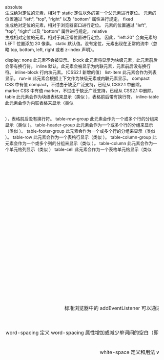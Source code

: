 absolute    
生成绝对定位的元素，相对于 static 定位以外的第一个父元素进行定位。
元素的位置通过 "left", "top", "right" 以及 "bottom" 属性进行规定。
fixed   
生成绝对定位的元素，相对于浏览器窗口进行定位。
元素的位置通过 "left", "top", "right" 以及 "bottom" 属性进行规定。
relative    
生成相对定位的元素，相对于其正常位置进行定位。
因此，"left:20" 会向元素的 LEFT 位置添加 20 像素。
static  默认值。没有定位，元素出现在正常的流中（忽略 top, bottom, left, right 或者 z-index 声明）。

display:
none    此元素不会被显示。
block   此元素将显示为块级元素，此元素前后会带有换行符。
inline  默认。此元素会被显示为内联元素，元素前后没有换行符。
inline-block    行内块元素。（CSS2.1 新增的值）
list-item   此元素会作为列表显示。
run-in  此元素会根据上下文作为块级元素或内联元素显示。
compact CSS 中有值 compact，不过由于缺乏广泛支持，已经从 CSS2.1 中删除。
marker  CSS 中有值 marker，不过由于缺乏广泛支持，已经从 CSS2.1 中删除。
table   此元素会作为块级表格来显示（类似 <table>），表格前后带有换行符。
inline-table    此元素会作为内联表格来显示（类似 <table>），表格前后没有换行符。
table-row-group 此元素会作为一个或多个行的分组来显示（类似 <tbody>）。
table-header-group  此元素会作为一个或多个行的分组来显示（类似 <thead>）。
table-footer-group  此元素会作为一个或多个行的分组来显示（类似 <tfoot>）。
table-row   此元素会作为一个表格行显示（类似 <tr>）。
table-column-group  此元素会作为一个或多个列的分组来显示（类似 <colgroup>）。
table-column    此元素会作为一个单元格列显示（类似 <col>）
table-cell  此元素会作为一个表格单元格显示（类似 <td> 和 <th>）
table-caption   此元素会作为一个表格标题显示（类似 <caption>）
inherit 规定应该从父元素继承 display 属性的值。

获取元素实际样式信息时，应使用 getComputedStyle 或 currentStyle。

解释：

通过 style 只能获得内联定义或通过 JavaScript 直接设置的样式。通过 CSS class 设置的元素样式无法直接通过 style 获取。

4.2.3 样式设置

 尽可能通过为元素添加预定义的 className 来改变元素样式，避免直接操作 style 设置。

[强制] 通过 style 对象设置元素样式时，对于带单位非 0 值的属性，不允许省略单位。

优先使用 addEventListener / attachEvent 绑定事件，避免直接在 HTML 属性中或 DOM 的 expando 属性绑定事件处理。

解释：

expando 属性绑定事件容易导致互相覆盖。

 使用 addEventListener 时第三个参数使用 false。

解释：

标准浏览器中的 addEventListener 可以通过第三个参数指定两种时间触发模型：冒泡和捕获。而 IE 的 attachEvent 仅支持冒泡的事件触发。所以为了保持一致性，通常 addEventListener 的第三个参数都为 false。

 在没有事件自动管理的框架支持下，应持有监听器函数的引用，在适当时候（元素释放、页面卸载等）移除添加的监听器。

word-spacing
定义 
word-spacing 属性增加或减少单词间的空白（即字间隔）。 
该属性定义元素中字之间插入多少空白符。针对这个属性，“字” 定义为由空白符包围的一个字符串。如果指定为长度值，会调整字之间的通常间隔；所以，normal 就等同于设置为 0。允许指定负长度值，这会让字之间挤得更紧。 
注释：允许使用负值。

white-space
定义和用法 
white-space 属性设置如何处理元素内的空白。 
这个属性声明建立布局过程中如何处理元素中的空白符。值 pre-wrap 和 pre-line 是 CSS 2.1 中新增的。

可能的值
值	描述
normal	默认。空白会被浏览器忽略。
pre	空白会被浏览器保留。其行为方式类似 HTML 中的 <pre> 标签。
nowrap	文本不会换行，文本会在在同一行上继续，直到遇到 <br> 标签为止。
pre-wrap	保留空白符序列，但是正常地进行换行。
pre-line	合并空白符序列，但是保留换行符。
inherit	规定应该从父元素继承 white-space 属性的值。



左侧固定右侧自适应宽度的两列布局
用两种不同的方法来实现一个两列布局，其中左侧部分宽度固定、右侧部分宽度随浏览器宽度的变化而自适应变化 pic
我的方法一：

不使用浮动，使用绝对定位，将左上角的块放好位置，右边的块设置margin-left

html 文件：

<!DOCTYPE html>
<html lang="en">
    <head>
        <meta charset="UTF-8">
        <title>layout</title>
        <link rel="stylesheet" type="text/css" href="task0001-6-3.css">
    </head>
    <body>
        <div class="row">
            <div class="left">DIV-A</div>
            <div class="right">DIV-B</div>
        </div>
        <div class="bottom">DIV-C</div>
    </body>
</html>
css 文件：

.row {
    position: relative;
}
.left {
    width: 100px;
    height: 100px;
    background-color: red;
    position: absolute;
    top: 0;
    left: 0;
}
.right {
    height: 100px;
    background-color: blue;
    margin-left: 100px;
}
.bottom {
    height: 100px;
    background-color: yellow;
}
方法二：

使用浮动，左边的块使用浮动，右边的块使用margin-left

.left {
    width: 100px;
    height: 100px;
    background-color: red;
    float: left;
}
.right {
    height: 100px;
    background-color: blue;
    margin-left: 100px;
}
.bottom {
    height: 100px;
    background-color: yellow;
}
Demo

补充：

看完了后面的 BFC 之后，本题和下一题都可以用另一种方法了 总之我已经震惊了！太爽了！有没有！

html

<!DOCTYPE html>
<html lang="en">
    <head>
        <meta charset="UTF-8">
        <title>使用 BFC 进行两列布局</title>
        <link rel="stylesheet" href="two-col-layout-with-BFC.css">
    </head>
    <body>
        <div class="left">DIV-A</div>
        <div class="right">DIV-B</div>
        <div class="bottom">DIV-C</div>
    </body>
</html>
css

.left{
    width: 100px;
    height: 100px;
    background-color: blue;
    float: left;
}
.right{
    height: 100px;
    background-color: yellow;
    overflow: hidden;
}
.bottom{
    height: 100px;
    background-color: red;
}
Demo

双飞翼布局
用两种不同的方式来实现一个三列布局，其中左侧和右侧的部分宽度固定，中间部分宽度随浏览器宽度的变化而自适应变化
原题中参考资料 双飞翼布局

<!DOCTYPE html>
<html lang="en">
    <head>
        <meta charset="UTF-8">
        <title>Flying Swing Layout</title>
        <link rel="stylesheet" type="text/css" href="task0001-6-4.css">
    </head>
    <body>
        <div class="bd">
            <div class="main">
                <div class="main-wrap">
                    <p>Flying Swing Layout</p>
                </div>
            </div>
            <div class="sub">
                <p>Flying Swing Layout</p>
                left
            </div>
            <div class="extra">
                <p>Flying Swing Layout</p>
                right
            </div>
        </div>
    </body>
</html>
css

.bd {

    /*padding: 0 190px;*/
}
.main {
    float: left;
    width: 100%;
    background-color: #aaa;
}
.main-wrap {
    margin: 0 190px;
}
.sub {
    float: left;
    width: 190px;
    margin-left: -100%;
    background-color: blue;        
    /*position: relative;
    left: -190px;*/
}
.extra {
    float: left;
    width: 190px;
    margin-left: -190px;
    background-color: yellow;        
    /*position: relative;
    right: -190px;*/
}
Demo

补充：

使用 BFC 的另一种方法，我再一次震惊！

代码超级简单！

html

<!DOCTYPE html>
<html lang="en">
    <head>
        <meta charset="UTF-8">
        <title>flying-Swing-BFC</title>
        <link rel="stylesheet" href="flying-Swing-BFC.css">
    </head>
    <body>
        <div class="left">left</div>
        <div class="right">right</div>
        <div class="main">
            flying-Swing-BFC.htmlflying-Swing-BFC.htmlflying-Swing-BFC.htmlflying-Swing-BFC.htmlflying-Swing-BFC.htmlflying-Swing-BFC.htmlflying-Swing-BFC.htmlflying-Swing-BFC.htmlflying-Swing-BFC.htmlflying-Swing-BFC.htmlflying-Swing-BFC.html
        </div>
        <div class="footer">
            footerfooterfooterfooterfooterfooterfooterfooterfooter
        </div>
    </body>
</html>
css

.left{
    width: 100px;
    background-color: red;
    float: left;
}
.right{
    width: 200px;
    background-color: blue;
    float: right;
}
.main{
    background-color: #eee;
    overflow: hidden;
}


浮动布局
实现一个浮动布局，红色容器中每一行的蓝色容器数量随着浏览器宽度的变化而变化 picpic
这个题我觉的直接将每一个块浮动起来就好了，不知我理解的对不对。

html文件

<!DOCTYPE html>
<html lang="en">
    <head>
        <meta charset="UTF-8">
        <title>Document</title>
        <link rel="stylesheet" type="text/css" href="task0001-6-5.css">
    </head>
    <body>
        <div></div>
        <div></div>
        <div></div>
        <div></div>
        <div></div>
        <div></div>
        <div></div>
        <div></div>
        <div></div>
    </body>
</html>
css文件

body {
    background-color: red;
}
div {
    width: 150px;
    height: 100px;
    margin: 10px;
    float: left;
    background-color: blue;
}
Demo

清除浮动/闭合浮动
参考自 那些年我们一起清除过的浮动 by 一丝冰凉

清除浮动：清除对应的单词是 clear，对应CSS中的属性是 clear：left | right | both | none；
闭合浮动：更确切的含义是使浮动元素闭合，从而减少浮动带来的影响。
我们想要达到的效果更确切地说是闭合浮动，而不是单纯的清除浮动，设置clear：both清除浮动并不能解决warp高度塌陷的问题。

正是因为浮动的这种特性，导致本属于普通流中的元素浮动之后，包含框内部由于不存在其他普通流元素了，也就表现出高度为0（高度塌陷）。在实际布局中，往往这并不是我们所希望的，所以需要闭合浮动元素，使其包含框表现出正常的高度。

最后一丝姐给了两个精益求精方案，我觉得方案一更易于理解，这里实践一下：

闭合浮动的Demo

下面是源码

html

<!DOCTYPE html>
<html lang="en">
    <head>
        <meta charset="UTF-8">
        <title>Document</title>
        <link rel="stylesheet" href="close-float.css">
    </head>
    <body>
        <div class="row clearfix">
            <div class="left">
                <h1>left</h1>
                <div>Content or Something</div>
            </div>
            <div class="right">right</div>
        </div>
        <div class="row2">Row2</div>
    </body>
</html>
css

.row {
    border: 1px solid red;
}
.clearfix:after {
    content: "\200B";
    display: block;
    height: 0;
    clear: both;
}
.clearfix {
    *zoom: 1;
}
.left {
    width: 200px;
    float: left;
    background-color: #eee;
}
.right {
    width: 200px;
    float: right;
    background-color: #eee;
}
.row2 {
    width: 600px;
    height: 50px;
    background-color: #aaa;
}
其中*zoom: 1是为了触发hasLayout

还有另一种解决方案！

参考自：清除浮动（clearfix hack）

直接使用，如下代码即可

.clearfix{
    overflow: auto;
    zoom: 1;
}
Demo

(实际上，我看完后面的资料，再翻到这里就明白了！正是使用了BFC原理！！！！！！！)

但是今天遇到一个坑！

如果使用了 over-flow，在后面如果有元素要绝对布局在父元素的外面的，意思就是出现 top, bottom, left, right 的值为负值时，就会出现看不到，或者滚动条的问题！

若是有这种要求，我觉得还是用一丝姐姐的解决方案比较好。

参考

清除浮动的几种方法
box-sizing
当你设置一个元素为 box-sizing: border-box; 时，此元素的内边距和边框不再会增加它的宽度。

他们的内边距和边框都是向内的挤压的。支持IE8+，需要加浏览器内核。

.simple {
    width: 500px;
    margin: 20px auto;
    -webkit-box-sizing: border-box;
    -moz-box-sizing: border-box;
    box-sizing: border-box;
}

div 三列等高
纯CSS实现三列DIV等高布局

最关键的地方有3句：

最外层div设置一个溢出隐藏

#wrap {
    overflow:hidden;
}
每一个子块设置 padding 和 margin

#left,#center,#right{
    margin-bottom:-10000px;
    padding-bottom:10000px;
}
overflow:hidden; ‘隐藏溢出。如果内容溢出wrap层，则不显示。

margin-bottom:-10000px; ‘底部边距-10000px。 
padding-bottom:10000px; ‘底部填充10000px。 
上面这两句能够实现的效果就是，产生10000px的填充，然后用负的边距把它给抵销掉。

去除inline-block元素间间距
一开始我不知道是因为使用了 display: inline-block 会有间距。后来查找资料找到了相关的方案。

去除inline-block元素间间距的N种方法
Fighting the Space Between Inline Block Elements
真正意义上的inline-block水平呈现的元素间，换行显示或空格分隔的情况下会有间距。 
这种表现是符合规范的应该有的表现。

解决方法有很多，上述博文中提到的有：

移除空格
使用 margin 负值
取消闭合标签
使用 font-size: 0
使用 letter-spacing
使用 word-spacing
其他
我觉得使用 4 font-size: 0 比较好，对别的元素影响最小。代码如下：在 a 的外层将字体尺寸设为 0，载对内层的 a 重新设置字体大小，即可。

nav {
    font-size: 0;
}
nav a {
    font-size: 16px;
}


 同一 rule set 下的属性在书写时，应按功能进行分组，并以 Formatting Model（布局方式、位置） > Box Model（尺寸） > Typographic（文本相关） > Visual（视觉效果） 的顺序书写，以提高代码的可读性。

解释：

Formatting Model 相关属性包括：position / top / right / bottom / left / float / display / overflow 等
Box Model 相关属性包括：border / margin / padding / width / height 等
Typographic 相关属性包括：font / line-height / text-align / word-wrap 等
Visual 相关属性包括：background / color / transition / list-style 等
另外，如果包含 content 属性，应放在最前面。

示例：

.sidebar {
    /* formatting model: positioning schemes / offsets / z-indexes / display / ...  */
    position: absolute;
    top: 50px;
    left: 0;
    overflow-x: hidden;

    /* box model: sizes / margins / paddings / borders / ...  */
    width: 200px;
    padding: 5px;
    border: 1px solid #ddd;

    /* typographic: font / aligns / text styles / ... */
    font-size: 14px;
    line-height: 20px;

    /* visual: colors / shadows / gradients / ... */
    background: #f5f5f5;
    color: #333;
    -webkit-transition: color 1s;
       -moz-transition: color 1s;
            transition: color 1s;
}
3.4 清除浮动

 当元素需要撑起高度以包含内部的浮动元素时，通过对伪类设置 clear 或触发 BFC 的方式进行 clearfix。尽量不使用增加空标签的方式。

解释：

触发 BFC 的方式很多，常见的有：

float 非 none
position 非 static
overflow 非 visible
如希望使用更小副作用的清除浮动方法，参见 A new micro clearfix hack 一文。

另需注意，对已经触发 BFC 的元素不需要再进行 clearfix。

3.5 !important

 尽量不使用 !important 声明。

 当需要强制指定样式且不允许任何场景覆盖时，通过标签内联和 !important 定义样式。

解释：

必须注意的是，仅在设计上 确实不允许任何其它场景覆盖样式 时，才使用内联的 !important 样式。通常在第三方环境的应用中使用这种方案。下面的 z-index 章节是其中一个特殊场景的典型样例。

3.6 z-index

 将 z-index 进行分层，对文档流外绝对定位元素的视觉层级关系进行管理。

解释：

同层的多个元素，如多个由用户输入触发的 Dialog，在该层级内使用相同的 z-index 或递增 z-index。

建议每层包含100个 z-index 来容纳足够的元素，如果每层元素较多，可以调整这个数值。

 在可控环境下，期望显示在最上层的元素，z-index 指定为 999999。

解释：

可控环境分成两种，一种是自身产品线环境；还有一种是可能会被其他产品线引用，但是不会被外部第三方的产品引用。

不建议取值为 2147483647。以便于自身产品线被其他产品线引用时，当遇到层级覆盖冲突的情况，留出向上调整的空间。

 在第三方环境下，期望显示在最上层的元素，通过标签内联和 !important，将 z-index 指定为 2147483647。

解释：

第三方环境对于开发者来说完全不可控。在第三方环境下的元素，为了保证元素不被其页面其他样式定义覆盖，需要采用此做法。


使用 transition 时应指定 transition-property。

示例：

/* good */
.box {
    transition: color 1s, border-color 1s;
}

/* bad */
.box {
    transition: all 1s;
}
 尽可能在浏览器能高效实现的属性上添加过渡和动画。

解释：

见本文，在可能的情况下应选择这样四种变换：

transform: translate(npx, npx);
transform: scale(n);
transform: rotate(ndeg);
opacity: 0..1;
典型的，可以使用 translate 来代替 left 作为动画属性。

示例：

/* good */
.box {
    transition: transform 1s;
}
.box:hover {
    transform: translate(20px); /* move right for 20px */
}

/* bad */
.box {
    left: 0;
    transition: left 1s;
}
.box:hover {
    left: 20px; /* move right for 20px */
}


禁止 img 的 src 取值为空。延迟加载的图片也要增加默认的 src。

解释：

src 取值为空，会导致部分浏览器重新加载一次当前页面，参考：https://developer.yahoo.com/performance/rules.html#emptysrc

 避免为 img 添加不必要的 title 属性。

解释：

多余的 title 影响看图体验，并且增加了页面尺寸。

 为重要图片添加 alt 属性。

解释：

可以提高图片加载失败时的用户体验。

 添加 width 和 height 属性，以避免页面抖动。

 有下载需求的图片采用 img 标签实现，无下载需求的图片采用 CSS 背景图实现。

解释：

产品 logo、用户头像、用户产生的图片等有潜在下载需求的图片，以 img 形式实现，能方便用户下载。
无下载需求的图片，比如：icon、背景、代码使用的图片等，尽可能采用 CSS 背景图实现。